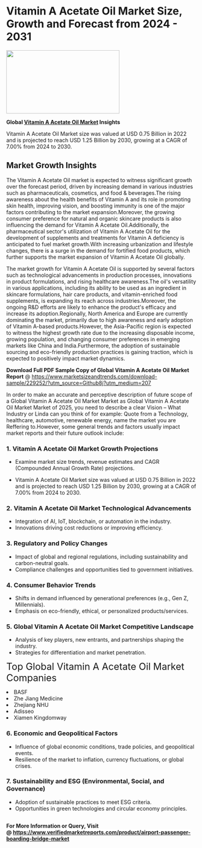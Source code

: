 <H1>Vitamin A Acetate Oil Market Size, Growth and Forecast from 2024 - 2031</H1><img class="aligncenter size-medium wp-image-584254" src="https://thirdeyenews.in/wp-content/uploads/2024/09/Global-Market-Research-300x168.jpeg" alt="" width="300" height="168" /><p><strong>Global&nbsp;<a href="https://www.marketsizeandtrends.com/download-sample/229252/?utm_source=Github8j?utm_medium=207">Vitamin A Acetate Oil Market</a> Insights</strong></p><p>Vitamin A Acetate Oil Market size was valued at USD 0.75 Billion in 2022 and is projected to reach USD 1.25 Billion by 2030, growing at a CAGR of 7.00% from 2024 to 2030.</p><p><h2>Market Growth Insights</h2> <p>The Vitamin A Acetate Oil market is expected to witness significant growth over the forecast period, driven by increasing demand in various industries such as pharmaceuticals, cosmetics, and food & beverages.The rising awareness about the health benefits of Vitamin A and its role in promoting skin health, improving vision, and boosting immunity is one of the major factors contributing to the market expansion.Moreover, the growing consumer preference for natural and organic skincare products is also influencing the demand for Vitamin A Acetate Oil.Additionally, the pharmaceutical sector's utilization of Vitamin A Acetate Oil for the development of supplements and treatments for Vitamin A deficiency is anticipated to fuel market growth.With increasing urbanization and lifestyle changes, there is a surge in the demand for fortified food products, which further supports the market expansion of Vitamin A Acetate Oil globally.</p> <p>The market growth for Vitamin A Acetate Oil is supported by several factors such as technological advancements in production processes, innovations in product formulations, and rising healthcare awareness.The oil's versatility in various applications, including its ability to be used as an ingredient in skincare formulations, hair care products, and vitamin-enriched food supplements, is expanding its reach across industries.Moreover, the ongoing R&D efforts are likely to enhance the product's efficacy and increase its adoption.Regionally, North America and Europe are currently dominating the market, primarily due to high awareness and early adoption of Vitamin A-based products.However, the Asia-Pacific region is expected to witness the highest growth rate due to the increasing disposable income, growing population, and changing consumer preferences in emerging markets like China and India.Furthermore, the adoption of sustainable sourcing and eco-friendly production practices is gaining traction, which is expected to positively impact market dynamics.</p> <p><span class=""><strong>Download Full PDF Sample Copy of Global Vitamin A Acetate Oil Market Report</strong> @ <a href="https://www.marketsizeandtrends.com/download-sample/229252/?utm_source=Github8j?utm_medium=207" target="_blank">https://www.marketsizeandtrends.com/download-sample/229252/?utm_source=Github8j?utm_medium=207</a></span></p><p>In order to make an accurate and perceptive description of future scope of a Global&nbsp;Vitamin A Acetate Oil Market Market as Global&nbsp;Vitamin A Acetate Oil Market Market of 2025, you need to describe a clear Vision &ndash; What Industry or Linda can you think of for example: Quote from a Technology, healthcare, automotive, renewable energy, name the market you are Reffering to.However, some general trends and factors usually impact market reports and their future outlook include:</p><h3>1.&nbsp;<strong>Vitamin A Acetate Oil Market Growth Projections</strong></h3><ul><li>Examine market size trends, revenue estimates and CAGR (Compounded Annual Growth Rate) projections.</li><li><p>Vitamin A Acetate Oil Market size was valued at USD 0.75 Billion in 2022 and is projected to reach USD 1.25 Billion by 2030, growing at a CAGR of 7.00% from 2024 to 2030.</p></li></ul><h3>2.&nbsp;<strong>Vitamin A Acetate Oil Market Technological Advancements</strong></h3><ul><li>Integration of AI, IoT, blockchain, or automation in the industry.</li><li>Innovations driving cost reductions or improving efficiency.</li></ul><h3>3.&nbsp;<strong>Regulatory and Policy Changes</strong></h3><ul><li>Impact of global and regional regulations, including sustainability and carbon-neutral goals.</li><li>Compliance challenges and opportunities tied to government initiatives.</li></ul><h3>4.&nbsp;<strong>Consumer Behavior Trends</strong></h3><ul><li>Shifts in demand influenced by generational preferences (e.g., Gen Z, Millennials).</li><li>Emphasis on eco-friendly, ethical, or personalized products/services.</li></ul><h3>5.&nbsp;<strong>Global Vitamin A Acetate Oil Market Competitive Landscape</strong></h3><ul><li>Analysis of key players, new entrants, and partnerships shaping the industry.</li><li>Strategies for differentiation and market penetration.</li></ul><p data-pm-slice="1 1 []"><span style="color: inherit; font-family: inherit; font-size: 25px;">Top Global Vitamin A Acetate Oil Market Companies</span></p><div class="" data-test-id=""><p><li>BASF</li><li> Zhe Jiang Medicine</li><li> Zhejiang NHU</li><li> Adisseo</li><li> Xiamen Kingdomway</li></p></div><h3>6.&nbsp;<strong>Economic and Geopolitical Factors</strong></h3><ul><li>Influence of global economic conditions, trade policies, and geopolitical events.</li><li>Resilience of the market to inflation, currency fluctuations, or global crises.</li></ul><h3>7.&nbsp;<strong>Sustainability and ESG (Environmental, Social, and Governance)</strong></h3><ul><li>Adoption of sustainable practices to meet ESG criteria.</li><li>Opportunities in green technologies and circular economy principles.</li></ul><h2><strong style="font-size: 14px;">For More Information or Query, Visit @&nbsp;</strong><a style="background-color: #ffffff; font-size: 14px;" href="https://www.marketsizeandtrends.com/report/vitamin-a-acetate-oil-market/" target="_blank">https://www.verifiedmarketreports.com/product/airport-passenger-boarding-bridge-market</a></h2>